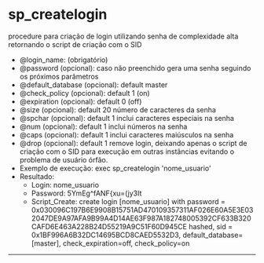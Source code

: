 # sp_createlogin

procedure para criação de login utilizando senha de complexidade alta retornando o script de criação com o SID
- @login_name: (obrigatório)
- @password (opcional): caso não preenchido gera uma senha seguindo os próximos parâmetros
- @default_database (opcional): default master
- @check_policy (opcional): default 1 (on)
- @expiration (opcional): default 0 (off)
- @size (opcional): default 20 número de caracteres da senha
- @spchar (opcional): default 1 inclui caracteres especiais na senha
- @num (opcional): default 1 inclui números na senha
- @caps (opcional): default 1 inclui caracteres maiúsculos na senha
- @drop (opcional): default 1 remove login, deixando apenas o script de criação com o SID para execução em outras instâncias evitando o problema de usuário órfão.
- Exemplo de execução: exec sp_createlogin 'nome_usuario'
- Resultado:
    - Login: nome_usuario
    - Password: 5YmEg^fANF{xu=(jy3It
    - Script_Create: create login \[nome_usuario\] with password = 0x030096C197B6E9908B15751AD470109357311AF026E60A5E3E032047DE9A97AFA9B99A4D14AE63F987A182748005392CF633B320CAFD6E463A228B24D55219A9C51F60D945CE hashed, sid = 0x1BF996A6B32DC14695BCD8CAED5532D3, default_database=\[master\], check_expiration=off, check_policy=on

* * *